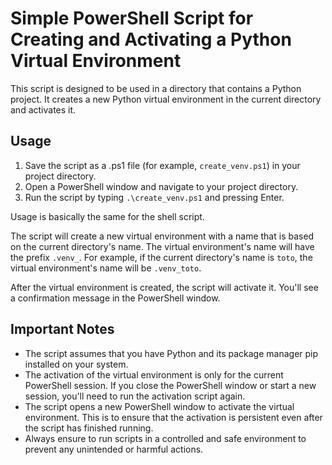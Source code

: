 # Simple PowerShell Script for Creating and Activating a Python Virtual Environment

This script is designed to be used in a directory that contains a Python project. It creates a new Python virtual environment in the current directory and activates it.

## Usage

1. Save the script as a .ps1 file (for example, `create_venv.ps1`) in your project directory.
2. Open a PowerShell window and navigate to your project directory.
3. Run the script by typing `.\create_venv.ps1` and pressing Enter.

Usage is basically the same for the shell script.

The script will create a new virtual environment with a name that is based on the current directory's name. The virtual environment's name will have the prefix `.venv_`. For example, if the current directory's name is `toto`, the virtual environment's name will be `.venv_toto`.

After the virtual environment is created, the script will activate it. You'll see a confirmation message in the PowerShell window.

## Important Notes

- The script assumes that you have Python and its package manager pip installed on your system.
- The activation of the virtual environment is only for the current PowerShell session. If you close the PowerShell window or start a new session, you'll need to run the activation script again.
- The script opens a new PowerShell window to activate the virtual environment. This is to ensure that the activation is persistent even after the script has finished running.
- Always ensure to run scripts in a controlled and safe environment to prevent any unintended or harmful actions.
